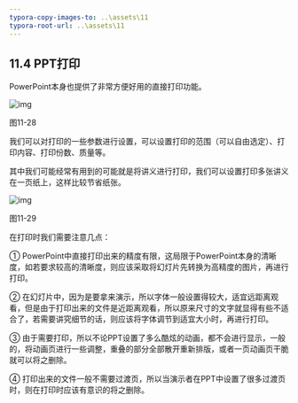 ```yaml
---
typora-copy-images-to: ..\assets\11
typora-root-url: ..\assets\11
---
```


## **11.4  PPT打印**

PowerPoint本身也提供了非常方便好用的直接打印功能。

![img](/../../第十一章%20管理你的PPT.files/image030.jpg)

图11-28

我们可以对打印的一些参数进行设置，可以设置打印的范围（可以自由选定）、打印内容、打印份数、质量等。

其中我们可能经常有用到的可能就是将讲义进行打印，我们可以设置打印多张讲义在一页纸上，这样比较节省纸张。

![img](/../../第十一章%20管理你的PPT.files/image031.jpg)

图11-29

在打印时我们需要注意几点：

① PowerPoint中直接打印出来的精度有限，这局限于PowerPoint本身的清晰度，如若要求较高的清晰度，则应该采取将幻灯片先转换为高精度的图片，再进行打印。

② 在幻灯片中，因为是要拿来演示，所以字体一般设置得较大，适宜远距离观看，但是由于打印出来的文件是近距离观看，所以原来尺寸的文字就显得有些不适合了，若需要讲究细节的话，则应该将字体调节到适宜大小时，再进行打印。

③ 由于需要打印，所以不论PPT设置了多么酷炫的动画，都不会进行显示，一般的，将动画页进行一些调整，重叠的部分全部散开重新排版，或者一页动画页干脆就可以将之删除。

④ 打印出来的文件一般不需要过渡页，所以当演示者在PPT中设置了很多过渡页时，则在打印时应该有意识的将之删除。

